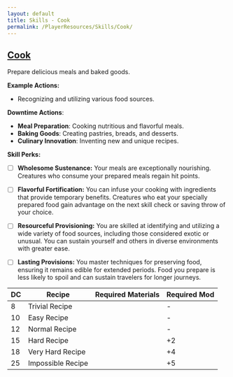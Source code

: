 ```yaml
---
layout: default
title: Skills - Cook
permalink: /PlayerResources/Skills/Cook/
---
```

## [Cook](#Cook)
Prepare delicious meals and baked goods.

**Example Actions:**
- Recognizing and utilizing various food sources.

**Downtime Actions**:
- **Meal Preparation**: Cooking nutritious and flavorful meals.
- **Baking Goods**: Creating pastries, breads, and desserts.
- **Culinary Innovation**: Inventing new and unique recipes.

**Skill Perks:**
- ☐ **Wholesome Sustenance:** Your meals are exceptionally nourishing. Creatures who consume your prepared meals regain hit points.
  
- ☐ **Flavorful Fortification:** You can infuse your cooking with ingredients that provide temporary benefits. Creatures who eat your specially prepared food gain advantage on the next skill check or saving throw of your choice.
  
- ☐ **Resourceful Provisioning:** You are skilled at identifying and utilizing a wide variety of food sources, including those considered exotic or unusual. You can sustain yourself and others in diverse environments with greater ease.
  
- ☐ **Lasting Provisions:** You master techniques for preserving food, ensuring it remains edible for extended periods. Food you prepare is less likely to spoil and can sustain travelers for longer journeys.

| **DC** | **Recipe**        | **Required Materials** | **Required Mod** |
| ------ | ----------------- | ---------------------- | ---------------- |
| 8      | Trivial Recipe    |                        | -                |
| 10     | Easy Recipe       |                        | -                |
| 12     | Normal Recipe     |                        | -                |
| 15     | Hard Recipe       |                        | +2               |
| 18     | Very Hard Recipe  |                        | +4               |
| 25     | Impossible Recipe |                        | +5               |